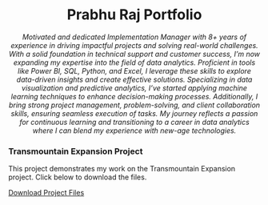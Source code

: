 <div align="center">
  
# **Prabhu Raj Portfolio**

</div>

<div align="center">

*Motivated and dedicated Implementation Manager with 8+ years of experience in driving impactful projects and solving real-world challenges. With a solid foundation in technical support and customer success, I’m now expanding my expertise into the field of data analytics. Proficient in tools like Power BI, SQL, Python, and Excel, I leverage these skills to explore data-driven insights and create effective solutions.
Specializing in data visualization and predictive analytics, I’ve started applying machine learning techniques to enhance decision-making processes. Additionally, I bring strong project management, problem-solving, and client collaboration skills, ensuring seamless execution of tasks. My journey reflects a passion for continuous learning and transitioning to a career in data analytics where I can blend my experience with new-age technologies.*

</div>

<div class="project">
    <h3>Transmountain Expansion Project</h3>
    <p>This project demonstrates my work on the Transmountain Expansion project. Click below to download the files.</p>
    <a href="https://github.com/Prabhu-Raj-Samraj/PrabhuRaj-DataPortfolio/raw/main/Transmountain%20Expansion%20project.zip" 
       target="_blank" 
       class="btn btn-primary">
       Download Project Files
    </a>
</div>
